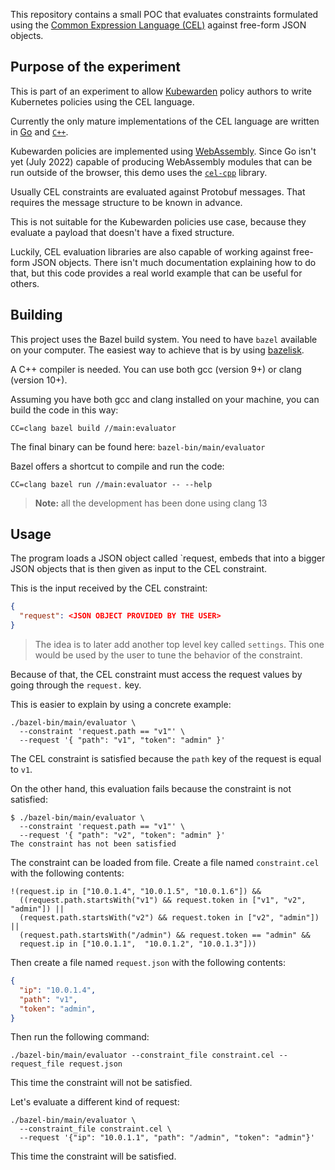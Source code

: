 This repository contains a small POC that evaluates constraints
formulated using the [Common Expression Language (CEL)](https://github.com/google/cel-spec)
against free-form JSON objects.

## Purpose of the experiment

This is part of an experiment to allow [Kubewarden](https://kubewarden.io) policy
authors to write Kubernetes policies using the CEL language.

Currently the only mature implementations of the CEL language are written in
[Go](https://github.com/google/cel-go) and
[`C++`](https://github.com/google/cel-cpp).

Kubewarden policies are implemented using [WebAssembly](https://webassembly.org/).
Since Go isn't yet (July 2022) capable of producing WebAssembly modules that can
be run outside of the browser, this demo uses the [`cel-cpp`](https://github.com/google/cel-cpp)
library.

Usually CEL constraints are evaluated against Protobuf messages. That requires
the message structure to be known in advance.

This is not suitable for the Kubewarden policies use case, because they evaluate
a payload that doesn't have a fixed structure.

Luckily, CEL evaluation libraries are also capable of working against free-form
JSON objects. There isn't much documentation explaining how to do that, but
this code provides a real world example that can be useful for others.

## Building

This project uses the Bazel build system. You need to have `bazel` available
on your computer. The easiest way to achieve that is by using [bazelisk](https://bazel.build/install/bazelisk).

A C++ compiler is needed. You can use both gcc (version 9+) or
clang (version 10+).

Assuming you have both gcc and clang installed on your machine, you can build
the code in this way:

```console
CC=clang bazel build //main:evaluator
```

The final binary can be found here: `bazel-bin/main/evaluator`

Bazel offers a shortcut to compile and run the code:

```console
CC=clang bazel run //main:evaluator -- --help
```

> **Note:** all the development has been done using clang 13

## Usage

The program loads a JSON object called `request, embeds that into a bigger JSON
objects that is then given as input to the CEL constraint.

This is the input received by the CEL constraint:

```json
{
  "request": <JSON OBJECT PROVIDED BY THE USER>
}
```

> The idea is to later add another top level key called `settings`. This one would
> be used by the user to tune the behavior of the constraint.

Because of that, the CEL constraint must access the request values by
going through the `request.` key.

This is easier to explain by using a concrete example:

```console
./bazel-bin/main/evaluator \
  --constraint 'request.path == "v1"' \
  --request '{ "path": "v1", "token": "admin" }'
```

The CEL constraint is satisfied because the `path` key of the request
is equal to `v1`.

On the other hand, this evaluation fails because the constraint is
not satisfied:

```console
$ ./bazel-bin/main/evaluator \
  --constraint 'request.path == "v1"' \
  --request '{ "path": "v2", "token": "admin" }'
The constraint has not been satisfied
```

The constraint can be loaded from file. Create a file
named `constraint.cel` with the following contents:

```cel
!(request.ip in ["10.0.1.4", "10.0.1.5", "10.0.1.6"]) &&
  ((request.path.startsWith("v1") && request.token in ["v1", "v2", "admin"]) ||
  (request.path.startsWith("v2") && request.token in ["v2", "admin"]) ||
  (request.path.startsWith("/admin") && request.token == "admin" &&
  request.ip in ["10.0.1.1",  "10.0.1.2", "10.0.1.3"]))
```

Then create a file named `request.json` with the following contents:

```json
{
  "ip": "10.0.1.4",
  "path": "v1",
  "token": "admin",
}
```

Then run the following command:

```console
./bazel-bin/main/evaluator --constraint_file constraint.cel --request_file request.json
```

This time the constraint will not be satisfied.

Let's evaluate a different kind of request:

```console
./bazel-bin/main/evaluator \
  --constraint_file constraint.cel \
  --request '{"ip": "10.0.1.1", "path": "/admin", "token": "admin"}'
```

This time the constraint will be satisfied.
